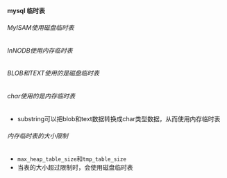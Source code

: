 #### mysql 临时表

###### MyISAM使用磁盘临时表

###### InNODB使用内存临时表

###### BLOB和TEXT使用的是磁盘临时表



###### char使用的是内存临时表
- substring可以把blob和text数据转换成char类型数据，从而使用内存临时表

###### 内存临时表的大小限制
- `max_heap_table_size`和`tmp_table_size`
- 当表的大小超过限制时，会使用磁盘临时表

